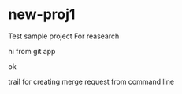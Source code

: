 # new-proj1
Test sample project
For reasearch

hi from git app

ok


trail for creating merge request from command line

